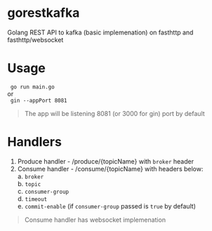 # gorestkafka
Golang REST API to kafka (basic implemenation) on fasthttp and fasthttp/websocket


# Usage

<code> go run main.go </code>
<br> or <br>
<code> gin --appPort 8081 </code>
> The app will be listening 8081 (or 3000 for gin) port by default

# Handlers

1. Produce handler - /produce/{topicName} with `broker` header
2. Consume handler - /consume/{topicName} with headers below: <br>
    a. `broker` <br>
    b. `topic` <br>
    c. `consumer-group` <br>
    d. `timeout` <br>
    e. `commit-enable` (if `consumer-group` passed is `true` by default) <br>

> Consume handler has websocket implemenation
